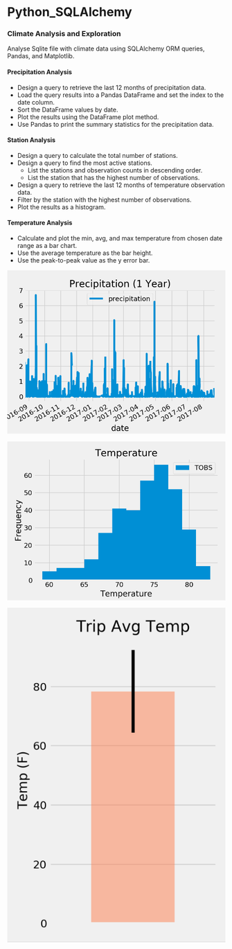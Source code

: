 # Python_SQLAlchemy

### Climate Analysis and Exploration
Analyse Sqlite file with climate data using SQLAlchemy ORM queries, Pandas, and Matplotlib.

#### Precipitation Analysis
* Design a query to retrieve the last 12 months of precipitation data.
* Load the query results into a Pandas DataFrame and set the index to the date column.
* Sort the DataFrame values by date.
* Plot the results using the DataFrame plot method.
* Use Pandas to print the summary statistics for the precipitation data.

#### Station Analysis
* Design a query to calculate the total number of stations.
* Design a query to find the most active stations.
  * List the stations and observation counts in descending order.
  * List the station that has the highest number of observations.
* Design a query to retrieve the last 12 months of temperature observation data.
* Filter by the station with the highest number of observations.
* Plot the results as a histogram.

#### Temperature Analysis
* Calculate and plot the min, avg, and max temperature from chosen date range as a bar chart.
* Use the average temperature as the bar height.
* Use the peak-to-peak value as the y error bar.

![precip](Precipitation.PNG)

![temp](Temp.PNG)

![avgtemp](Trip_avg_temp.PNG)
